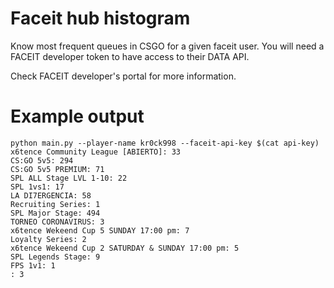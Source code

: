 # Faceit hub histogram
Know most frequent queues in CSGO for a given faceit user. You will need a FACEIT developer token to have access to their DATA API.

Check FACEIT developer's portal for more information.

# Example output
```
python main.py --player-name kr0ck998 --faceit-api-key $(cat api-key)                                                                                
x6tence Community League [ABIERTO]: 33
CS:GO 5v5: 294
CS:GO 5v5 PREMIUM: 71
SPL ALL Stage LVL 1-10: 22
SPL 1vs1: 17
LA DI7ERGENCIA: 58
Recruiting Series: 1
SPL Major Stage: 494
TORNEO CORONAVIRUS: 3
x6tence Wekeend Cup 5 SUNDAY 17:00 pm: 7
Loyalty Series: 2
x6tence Wekeend Cup 2 SATURDAY & SUNDAY 17:00 pm: 5
SPL Legends Stage: 9
FPS 1v1: 1
: 3
```

